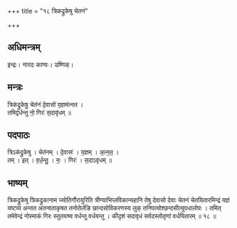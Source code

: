 +++
title = "१८ त्रिकद्रुकेषु चेतनं"

+++
## अधिमन्त्रम्
इन्द्रः। नारदः काण्वः। उष्णिक्।

## मन्त्रः
त्रिक॑द्रुकेषु॒ चेत॑नं दे॒वासो॑ य॒ज्ञम॑त्नत ।  
तमिद्व॑र्धन्तु नो॒ गिरः॑ स॒दावृ॑धम् ॥

## पदपाठः
त्रिऽक॑द्रुकेषु । चेत॑नम् । दे॒वासः॑ । य॒ज्ञम् । अ॒त्न॒त॒ ।  
तम् । इत् । व॒र्ध॒न्तु॒ । नः॒ । गिरः॑ । स॒दाऽवृ॑धम् ॥

## भाष्यम्
त्रिकद्रुकेषु त्रिकद्रुकानाम ज्योतिर्गौरायुरिति त्रीण्याभिप्लविकान्यहानि तेषु देवासो देवाः चेतनं चेतयितारमिन्द्रं यज्ञं यष्टव्यं अन्तत अतन्वताकृषत तनोतेर्लङि छान्दसोविकरणस्य लुक् तनिपत्योश्छन्दसीत्युपधालोपः । तमित् तमेवेन्द्रं नोस्माकं गिरः स्तुतयश्र्व वर्धन्तु वर्धयन्तु । कीदृशं सदावृधं सर्वदस्तोतृणां वर्धयितारम् ॥ १८ ॥
